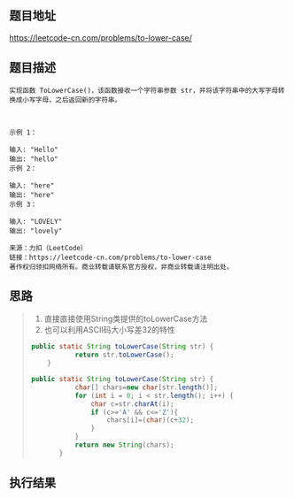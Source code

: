 ## 题目地址

 https://leetcode-cn.com/problems/to-lower-case/ 

## 题目描述

```
实现函数 ToLowerCase()，该函数接收一个字符串参数 str，并将该字符串中的大写字母转换成小写字母，之后返回新的字符串。

 

示例 1：

输入: "Hello"
输出: "hello"
示例 2：

输入: "here"
输出: "here"
示例 3：

输入: "LOVELY"
输出: "lovely"

来源：力扣（LeetCode）
链接：https://leetcode-cn.com/problems/to-lower-case
著作权归领扣网络所有。商业转载请联系官方授权，非商业转载请注明出处。
```

## 思路

> 1. 直接直接使用String类提供的toLowerCase方法
> 2. 也可以利用ASCII码大小写差32的特性
>
> ```java
> public static String toLowerCase(String str) {
>            return str.toLowerCase();
>     }
> ```
>
> ```java
> public static String toLowerCase(String str) {
>            char[] chars=new char[str.length()];
>            for (int i = 0; i < str.length(); i++) {
>                char c=str.charAt(i);
>                if (c>='A' && c<='Z'){
>                    chars[i]=(char)(c+32);
>                }
>            }
>            return new String(chars);
>        }
>    ```

## 执行结果

